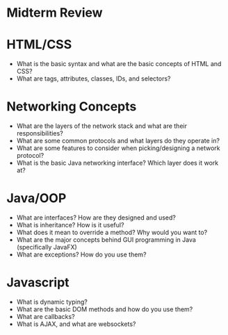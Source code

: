# Midterm Review

# HTML/CSS

* What is the basic syntax and what are the basic concepts of HTML and CSS?
* What are tags, attributes, classes, IDs, and selectors?

# Networking Concepts

* What are the layers of the network stack and what are their responsibilities?
* What are some common protocols and what layers do they operate in?
* What are some features to consider when picking/designing a network protocol?
* What is the basic Java networking interface?  Which layer does it work at?

# Java/OOP

* What are interfaces?  How are they designed and used?
* What is inheritance?  How is it useful?
* What does it mean to override a method?  Why would you want to?
* What are the major concepts behind GUI programming in Java (specifically JavaFX)
* What are exceptions?  How do you use them?

# Javascript

* What is dynamic typing?
* What are the basic DOM methods and how do you use them?
* What are callbacks?
* What is AJAX, and what are websockets?

